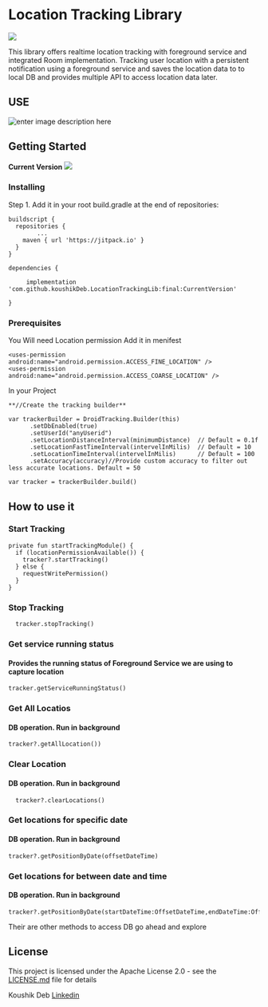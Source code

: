 
# Location Tracking Library  
 [![](https://jitpack.io/v/koushikDeb/LocationTrackingLib.svg)](https://jitpack.io/#koushikDeb/LocationTrackingLib)
 
This library offers realtime location tracking with foreground service and integrated Room implementation. Tracking user location with a persistent notification using a foreground service and saves the location data to to local DB and provides multiple API to access location data later.  

## USE

![enter image description here](https://github.com/koushikDeb/LocationTrackingLib/blob/master/demo.gif?raw=true)


## Getting Started

**Current Version** 
 [![](https://jitpack.io/v/koushikDeb/LocationTrackingLib.svg)](https://jitpack.io/#koushikDeb/LocationTrackingLib)

### Installing

Step 1. Add it in your root build.gradle at the end of repositories:

```
buildscript {  
  repositories {
        ...
	maven { url 'https://jitpack.io' }
  }
}
```


```
dependencies {

     implementation 'com.github.koushikDeb.LocationTrackingLib:final:CurrentVersion'

}
```


### Prerequisites

You Will need Location permission
Add it in menifest
```
<uses-permission android:name="android.permission.ACCESS_FINE_LOCATION" />  
<uses-permission android:name="android.permission.ACCESS_COARSE_LOCATION" />
```

In your Project

```
**//Create the tracking builder** 

var trackerBuilder = DroidTracking.Builder(this)
      .setDbEnabled(true)
      .setUserId("anyUserid") 
      .setLocationDistanceInterval(minimumDistance)  // Default = 0.1f
      .setLocationFastTimeInterval(intervelInMilis)  // Default = 10
      .setLocationTimeInterval(intervelInMilis)      // Default = 100
      .setAccuracy(accuracy)//Provide custom accuracy to filter out less accurate locations. Default = 50

var tracker = trackerBuilder.build()

```    


## How to use it 

### **Start Tracking** 
```
private fun startTrackingModule() {  
  if (locationPermissionAvailable()) {  
    tracker?.startTracking()  
  } else {  
    requestWritePermission()  
  }  
}
```

### Stop Tracking 
```
  tracker.stopTracking()  
```

### Get service running status 
#### Provides the running status of Foreground Service we are using to capture location
```
tracker.getServiceRunningStatus()
```


### Get All Locatios
#### DB operation. Run in background 
```
tracker?.getAllLocation())  
```

### Clear Location
#### DB operation. Run in background 
```
  tracker?.clearLocations()  
```
### Get locations for specific date
#### DB operation. Run in background 
```
tracker?.getPositionByDate(offsetDateTime)
```

### Get locations for between date and time 
#### DB operation. Run in background 
```
tracker?.getPositionByDate(startDateTime:OffsetDateTime,endDateTime:OffsetDateTime)
```


Their are other methods to access DB go ahead and explore







## License

This project is licensed under the Apache License 2.0 - see the [LICENSE.md](/LICENSE) file for details




Koushik Deb [Linkedin](https://www.linkedin.com/in/koushik-deb-19562385)












